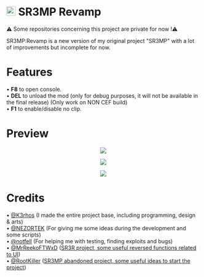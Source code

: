 # <img src="https://i.imgur.com/FVFGXkr.png" width="24" height="24"> SR3MP Revamp

⚠️ Some repositories concerning this project are private for now !⚠️

SR3MP:Revamp is a new version of my original project "SR3MP" with a lot of improvements but incomplete for now.

# Features

• **F8** to open console.<br>
• **DEL** to unload the mod (only for debug purposes, it will not be available in the final release) (Only work on NON CEF build)<br>
• **F1** to enable/disable no clip.<br>

# Preview

<p align="center"><img src="https://i.imgur.com/0FkisxD.png"></p>
<p align="center"><img src="https://i.imgur.com/ZWYAp2N.jpg"></p>
<p align="center"><img src="https://i.imgur.com/BY6mJOA.jpg"></p>

# Credits

• <a href="https://github.com/K3rhos">@K3rhos</a> (I made the entire project base, including programming, design & arts)<br>
• <a href="https://github.com/NEZORTEK">@NEZORTEK</a> (For giving me some ideas during the development and some scripts)<br>
• <a href="https://github.com/notfell">@notfell</a> (For helping me with testing, finding exploits and bugs)<br>
• <a href="https://github.com/MrReekoFTWxD">@MrReekoFTWxD</a> (<a href="https://github.com/MrReekoFTWxD/SR3R">SR3R project, some useful reversed functions related to UI</a>)<br>
• <a href="https://github.com/RootKiller">@RootKiller</a> (<a href="https://github.com/RootKiller/sr3mp-Abandoned/">SR3MP abandoned project, some useful ideas to start the project</a>)<br>
